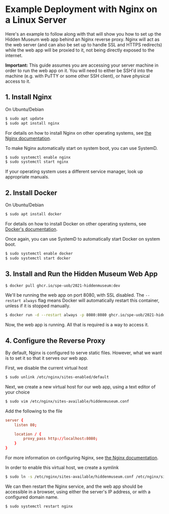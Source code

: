 # Example Deployment with Nginx on a Linux Server

Here's an example to follow along with that will show you how to set up the Hidden Museum web app behind an Nginx reverse proxy. Nginx will act as the web server (and can also be set up to handle SSL and HTTPS redirects) while the web app will be proxied to it, not being directly exposed to the internet.

**Important:** This guide assumes you are accessing your server machine in order to run the web app on it. You will need to either be SSH'd into the machine (e.g. with PuTTY or some other SSH client), or have physical access to it.

## 1. Install Nginx

On Ubuntu/Debian
```sh
$ sudo apt update
$ sudo apt install nginx
```

For details on how to install Nginx on other operating systems, see [the Nginx documentation](http://nginx.org/en/docs/install.html).

To make Nginx automatically start on system boot, you can use SystemD.
```sh
$ sudo systemctl enable nginx
$ sudo systemctl start nginx
```

If your operating system uses a different service manager, look up appropriate manuals.

## 2. Install Docker

On Ubuntu/Debian
```sh
$ sudo apt install docker
```

For details on how to install Docker on other operating systems, see [Docker's documentation](https://docs.docker.com/get-docker/).

Once again, you can use SystemD to automatically start Docker on system boot.
```sh
$ sudo systemctl enable docker
$ sudo systemctl start docker
```

## 3. Install and Run the Hidden Museum Web App

```sh
$ docker pull ghcr.io/spe-uob/2021-hiddenmuseum:dev
```

We'll be running the web app on port 8080, with SSL disabled. The `--restart always` flag means Docker will automatically restart this container, unless if it is stopped manually.

```sh
$ docker run -d --restart always -p 8080:8080 ghcr.io/spe-uob/2021-hiddenmuseum:dev . --server.port=8080 --server.ssl.enabled=false
```

Now, the web app is running. All that is required is a way to access it.

## 4. Configure the Reverse Proxy

By default, Nginx is configured to serve static files. However, what we want is to set it so that it serves our web app.

First, we disable the current virtual host
```sh
$ sudo unlink /etc/nginx/sites-enabled/default
```

Next, we create a new virtual host for our web app, using a text editor of your choice
```sh
$ sudo vim /etc/nginx/sites-available/hiddenmuseum.conf
```

Add the following to the file
```conf
server {
	listen 80;

	location / {
		proxy_pass http://localhost:8080;
	}
}
```

For more information on configuring Nginx, see [the Nginx documentation](http://nginx.org/en/docs/beginners_guide.html).

In order to enable this virtual host, we create a symlink
```sh
$ sudo ln -s /etc/nginx/sites-available/hiddenmuseum.conf /etc/nginx/sites-enabled/hiddenmuseum.conf
```

We can then restart the Nginx service, and the web app should be accessible in a browser, using either the server's IP address, or with a configured domain name.
```sh
$ sudo systemctl restart nginx
```
